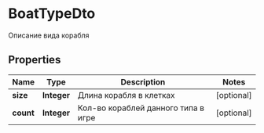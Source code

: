 

# BoatTypeDto

Описание вида корабля

## Properties

| Name | Type | Description | Notes |
|------------ | ------------- | ------------- | -------------|
|**size** | **Integer** | Длина корабля в клетках |  [optional] |
|**count** | **Integer** | Кол-во кораблей данного типа в игре |  [optional] |



